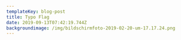 ```yaml
---
templateKey: blog-post
title: Typo Flag
date: 2019-09-13T07:42:19.744Z
backgroundimage: /img/bildschirmfoto-2019-02-20-um-17.17.24.png
---
```


